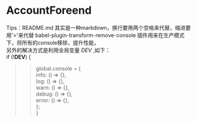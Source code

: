 # AccountForeend
Tips：README.md 其实是一种markdown，换行要用两个空格来代替，缩进要用'>'来代替
babel-plugin-transform-remove-console 插件用来在生产模式下，将所有的console移除，提升性能，  
另外的解决方式是利用全局变量  _DEV_ ,如下：  
if (!__DEV__) {  
>> global.console = {  
   info: () => {},  
   log: () => {},  
   warn: () => {},  
   debug: () => {},  
   error: () => {},  
  };  
}